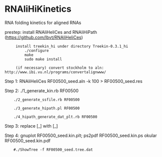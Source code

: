 # RNAliHiKinetics
RNA folding kinetics for aligned RNAs

prestep: install RNAliHeliCes and RNAliHiPath (https://github.com/Ibvt/RNAliHeliCes)
    
         install treekin_hi under directory Treekin-0.3.1_hi
             ./configure
             make
             sudo make install

         (if necessary) convert stockholm to aln: http://www.ibi.vu.nl/programs/convertalignwww/

Step 1: RNAliHeliCes RF00500_seed.aln -k 100 > RF00500_seed.res

Step 2: ./1_generate_kin.rb    RF00500

        ./2_generate_ssfile.rb RF00500
        
        ./3_generate_hipath.pl RF00500
        
        ./4_hipath_generate_dat_plt.rb RF00500

Step 3: replace [_] with [\_]

Step 4: gnuplot RF00500_seed.kin.plt; 
        ps2pdf RF00500_seed.kin.ps
        okular RF00500_seed.kin.pdf
        
        #./ShowTree -f RF00500_seed.tree.dat

